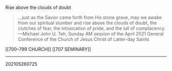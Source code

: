 Rise above the clouds of doubt

>…just as the Savior came forth from His stone grave, may we awake from our spiritual slumber and rise above the clouds of doubt, the clutches of fear, the intoxication of pride, and the lull of complacency.
—Michael John U. Teh, Sunday AM session of the April 2021 General Conference of the Church of Jesus Christ of Latter-day Saints

[[700–799 CHURCH]]
[[707 SEMINARY]]

---
202105260725 